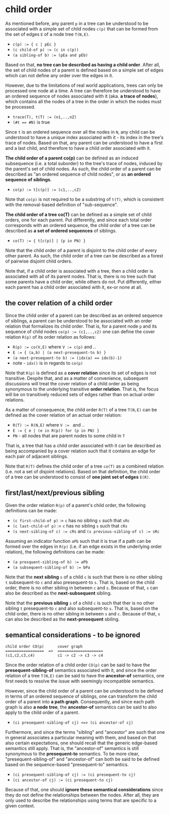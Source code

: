 
<!-- ======================================================================= -->
# child order

As mentioned before, any parent `p` in a tree can be understood to be associated
with a simple set of child nodes `c(p)` that can be formed from the set of edges
`E` of a node tree `T(N,E)`.

* `c(p) := { c | pEc }`
* `(c child-of p) := (c in c(p))`
* `(a sibling-of b) := (pEa and pEb)`

Based on that, **no tree can be described as having a child order**. After
all, the set of child nodes of a parent is defined based on a simple set of
edges which can not define any order over the edges in it.

However, due to the limitations of real world applications, trees can only
be processed one node at a time. A tree can therefore be understood to have
an ordered sequence of nodes associated with it (aka. **a trace of nodes**),
which contains all the nodes of a tree in the order in which the nodes must
be processed.

* `trace(T), t(T) := (n1,..,nZ)`
* `(#t == #N)` is true

Since `t` is an ordered sequence over all the nodes in `N`, any child can be
understood to have a unique index associated with it - its index in the tree's
trace of nodes. Based on that, any parent can be understood to have a first
and a last child, and therefore to have a child order associated with it.

**The child order of a parent co(p)** can be defined as an induced subsequence
(i.e. a total suborder) to the tree's trace of nodes, induced by the parent's
set of child nodes. As such, the child order of a parent can be described as
"an ordered sequence of child nodes", or as **an ordered sequence of siblings**.

* `co(p) := t[c(p)] := (c1,..,cZ)`

Note that `co(p)` is not required to be a substring of `t(T)`,
which is consistent with the removal-based definition of "sub-sequence".

**The child order of a tree co(T)** can be defined as a simple set of child
orders, one for each parent. Put differently, and since each total order
corresponds with an ordered sequence, the child order of a tree can be
described as **a set of ordered sequences** of siblings.

* `co(T) := { t[c(p)] | (p in PN) }`

Note that the child order of a parent is disjoint to the child order of every
other parent. As such, the child order of a tree can be described as a forest
of pairwise disjoint child orders.

Note that, if a child order is associated with a tree, then a child order is
associated with all of its parent nodes. That is, there is no tree such that
some parents have a child order, while others do not. Put differently, either
each parent has a child order associated with it, ex-or none at all.

<!-- ======================================================================= -->
## the cover relation of a child order

Since the child order of a parent can be described as an ordered sequence
of siblings, a parent can be understood to be associated with an order
relation that formalizes its child order. That is, for a parent node `p`
and its sequence of child nodes `co(p) := (c1,..,c2)` one can define the
cover relation `R(p)` of its order relation as follows:

* `R(p) := co(V,E)` where `V := c(p)` and ..
* `E := { (a,b) | (a next-presequent-to b) }`
* `(a next-presequent-to b) := (idx(a) == idx(b)-1)`
* note - `idx()` is in regards to `co(p)`

Note that `R(p)` is defined as a **cover relation** since its set of edges
is not transitive. Despite that, and as a matter of convenience, subsequent
discussions will treat the cover relation of a child order as being synonymous
to the underlying transitive **order relation**. That is, the focus will be
on transitively reduced sets of edges rather than on actual order relations.

As a matter of consequence, the child order `R(T)` of a tree `T(N,E)`
can be defined as the cover relation of an actual order relation:

* `R(T) := R(N,E)` where `V := ` and ..
* `E := { e | (e in R(p)) for (p in PN) }`
* `PN` - all nodes that are parent nodes to some child in `T`

That is, a tree that has a child order associated with it can be described
as being accompanied by a cover relation such that it contains an edge for
each pair of adjacent siblings.

Note that `R(T)` defines the child order of a tree `co(T)` as a combined
relation (i.e. not a set of disjoint relations). Based on that definition,
the child order of a tree can be understood to consist of
**one joint set of edges** `E(R)`.

<!-- ======================================================================= -->
## first/last/next/previous sibling

Given the order relation `R(p)` of a parent's child order,
the following definitions can be made:

* `(c first-child-of p)` := `c` has no sibling `s` such that `sRc`
* `(c last-child-of p)` := `c` has no sibling `s` such that `cRs`
* `(s next-sibling-of c) := cRs` and `(s previous-sibling-of c) := sRc`

Assuming an indicator function `aPb` such that it is true if a path can be
formed over the edges in `R(p)` (i.e. if an edge exists in the underlying
order relation), the following definitions can be made:

* `(a presquent-sibling-of b) := aPb`
* `(a subsequent-sibling-of b) := bPa`

Note that the **next sibling** `s` of a child `c` is such that there is no
other sibling `t` subsequent-to `c` and also presequent-to `s`. That is,
based on the child order, there is no other sibling in between `c` and `s`.
Because of that, `s` can also be described as the **next-subsequent** sibling.

Note that the **previous sibling** `s` of a child `c` is such that ther is
no other sibling `t` presequent-to `c` and also subsequent-to `s`. That is,
based on the child order, there is no other sibling in between `s` and `c`.
Because of that, `s` can also be described as the **next-presequent** sbiling.

<!-- ======================================================================= -->
## semantical considerations - to be ignored

```
child order CO(p)      cover graph
=================  =>  ====================
(c1,c2,c3,c4)          c1 -> c2 -> c3 -> c4
```

Since the order relation of a child order `CO(p)` can be said to have the
**presequent-sibling-of** semantics associated with it, and since the order
relation of a tree `T(N,E)` can be said to have the **ancestor-of** semantics,
one first needs to resolve the issue with seemingly incompatible semantics.

However, since the child order of a parent can be understood to be defined
in terms of an ordered sequence of siblings, one can transform the child
order of a parent into **a path graph**. Consequently, and since each path
graph is also **a node tree**, the **ancestor-of** semantics can be said
to also apply to the child order of a parent.

* `(ci presequent-sibling-of cj) <=> (ci ancestor-of cj)`

Furthermore, and since the terms "sibling" and "ancestor" are such that one
in general associates a particular meaning with them, and based on that also
certain expectations, one should recall that the generic edge-based semantics
still apply. That is, the "ancestor-of" semantics is still synonymous to the
**presequent-to** semantics. To be more clear, "presequent-sibling-of" and
"ancestor-of" can both be said to be defined based on the sequence-based
"presequent-to" semantics.

* `(ci presequent-sibling-of cj) := (ci presequent-to cj)`
* `(ci ancestor-of cj) := (ci presequent-to cj)`

Because of that, one should **ignore these semantical considerations** since
they do not define the relationships between the nodes. After all, they are
only used to describe the relationships using terms that are specific to a
given context.
